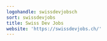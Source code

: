 ```yaml
---
logohandle: swissdevjobsch
sort: swissdevjobs
title: Swiss Dev Jobs
website: 'https://swissdevjobs.ch/'
---
```

